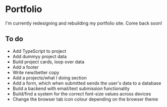 # Portfolio

I'm currently redesigning and rebuilding my portfolio site. Come back soon!

## To do

* Add TypeScript to project
* Add dummyy project data
* Build project cards, loop over data
* Add a footer
* Write new/better copy
* Add a projects/what I doing section
* Add a form, which when submitted sends the user's data to a database
* Build a backend with email/text submission functionality
* Build/find a system for the correct font-size values across devices
* Change the browser tab icon colour depending on the browser theme